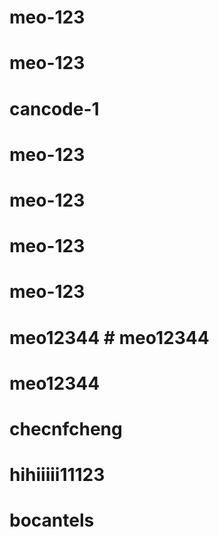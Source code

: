 # meo-123
# meo-123
# cancode-1
# meo-123
# meo-123
# meo-123
# meo-123
# meo12344 # meo12344
# meo12344
# checnfcheng
# hihiiiii11123
# bocantels
